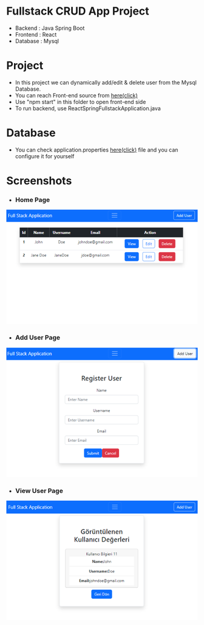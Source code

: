 # Fullstack CRUD App Project
* Backend : Java Spring Boot
* Frontend : React
* Database : Mysql


# Project
* In this project we can dynamically add/edit & delete user from the Mysql Database.  
* You can reach Front-end source from  [here(click)](https://github.com/EmreSezr/react-spring-fullstack/tree/master/react-spring-fullstack-frontendCodes)
* Use "npm start" in this folder to open front-end side
* To run backend, use ReactSpringFullstackApplication.java

# Database
* You can check application.properties [here(click)](https://github.com/EmreSezr/react-spring-crudapp-fullstack/blob/master/src/main/resources/application.properties)  file and you can configure it for yourself



# Screenshots

* ### Home Page

![Home.png](ScreenShots%2FHome.png)
* ### Add User Page

![AddUser.png](ScreenShots%2FAddUser.png)

* ### View User Page

![ViewUser.png](ScreenShots%2FViewUser.png)



